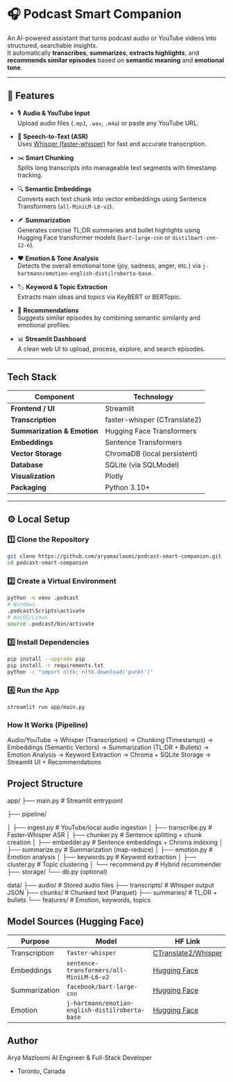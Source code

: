 # 🎧 Podcast Smart Companion

An AI-powered assistant that turns podcast audio or YouTube videos into structured, searchable insights.  
It automatically **transcribes**, **summarizes**, **extracts highlights**, and **recommends similar episodes** based on **semantic meaning** and **emotional tone**.

---

## 🚀 Features

- 🎙️ **Audio & YouTube Input**  
  Upload audio files (`.mp3`, `.wav`, `.m4a`) or paste any YouTube URL.

- 🧠 **Speech-to-Text (ASR)**  
  Uses [Whisper (faster-whisper)](https://github.com/guillaumekln/faster-whisper) for fast and accurate transcription.

- ✂️ **Smart Chunking**  
  Splits long transcripts into manageable text segments with timestamp tracking.

- 🔍 **Semantic Embeddings**  
  Converts each text chunk into vector embeddings using Sentence Transformers (`all-MiniLM-L6-v2`).

- 🪶 **Summarization**  
  Generates concise TL;DR summaries and bullet highlights using Hugging Face transformer models (`bart-large-cnn` or `distilbart-cnn-12-6`).

- ❤️ **Emotion & Tone Analysis**  
  Detects the overall emotional tone (joy, sadness, anger, etc.) via `j-hartmann/emotion-english-distilroberta-base`.

- 🏷️ **Keyword & Topic Extraction**  
  Extracts main ideas and topics via KeyBERT or BERTopic.

- 🤖 **Recommendations**  
  Suggests similar episodes by combining semantic similarity and emotional profiles.

- 📊 **Streamlit Dashboard**  
  A clean web UI to upload, process, explore, and search episodes.

---

## Tech Stack

| Component | Technology |
|------------|-------------|
| **Frontend / UI** | Streamlit |
| **Transcription** | faster-whisper (CTranslate2) |
| **Summarization & Emotion** | Hugging Face Transformers |
| **Embeddings** | Sentence Transformers |
| **Vector Storage** | ChromaDB (local persistent) |
| **Database** | SQLite (via SQLModel) |
| **Visualization** | Plotly |
| **Packaging** | Python 3.10+ |

---

## ⚙️ Local Setup

### 1️⃣ Clone the Repository
```bash
git clone https://github.com/aryamazloomi/podcast-smart-companion.git
cd podcast-smart-companion
```


### 2️⃣ Create a Virtual Environment
```bash
python -m venv .podcast
# Windows
.podcast\Scripts\activate
# macOS/Linux
source .podcast/bin/activate
```

### 3️⃣ Install Dependencies
```bash
pip install --upgrade pip
pip install -r requirements.txt
python -c "import nltk; nltk.download('punkt')"
```

### 4️⃣ Run the App
```bash
streamlit run app/main.py
```

### How It Works (Pipeline)

Audio/YouTube -> Whisper (Transcription)
             -> Chunking (Timestamps)
             -> Embeddings (Semantic Vectors)
             -> Summarization (TL;DR + Bullets)
             -> Emotion Analysis
             -> Keyword Extraction
             -> Chroma + SQLite Storage
             -> Streamlit UI + Recommendations

## Project Structure

app/
 ├── main.py                   # Streamlit entrypoint
 
 ├── pipeline/
 
 │   ├── ingest.py             # YouTube/local audio ingestion
 │   ├── transcribe.py         # Faster-Whisper ASR
 │   ├── chunker.py            # Sentence splitting + chunk creation
 │   ├── embedder.py           # Sentence embeddings + Chroma indexing
 │   ├── summarize.py          # Summarization (map-reduce)
 │   ├── emotion.py            # Emotion analysis
 │   ├── keywords.py           # Keyword extraction
 │   ├── cluster.py            # Topic clustering
 │   └── recommend.py          # Hybrid recommender
 ├── storage/
     └── db.py (optional)

data/
 ├── audio/                    # Stored audio files
 ├── transcripts/              # Whisper output JSON
 ├── chunks/                   # Chunked text (Parquet)
 ├── summaries/                # TL;DR + bullets
 └── features/                 # Emotion, keywords, topics


## Model Sources (Hugging Face)

| Purpose       | Model                                           | HF Link                                                                              |
| ------------- | ----------------------------------------------- | ------------------------------------------------------------------------------------ |
| Transcription | `faster-whisper`                                | [CTranslate2/Whisper](https://github.com/guillaumekln/faster-whisper)                |
| Embeddings    | `sentence-transformers/all-MiniLM-L6-v2`        | [Hugging Face](https://huggingface.co/sentence-transformers/all-MiniLM-L6-v2)        |
| Summarization | `facebook/bart-large-cnn`                       | [Hugging Face](https://huggingface.co/facebook/bart-large-cnn)                       |
| Emotion       | `j-hartmann/emotion-english-distilroberta-base` | [Hugging Face](https://huggingface.co/j-hartmann/emotion-english-distilroberta-base) |


## Author
Arya Mazloomi
AI Engineer & Full-Stack Developer
- Toronto, Canada
